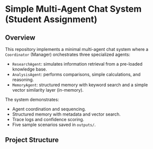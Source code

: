 # Simple Multi-Agent Chat System (Student Assignment)

## Overview
This repository implements a minimal multi-agent chat system where a `Coordinator` (Manager) orchestrates three specialized agents:

- `ResearchAgent`: simulates information retrieval from a pre-loaded knowledge base.
- `AnalysisAgent`: performs comparisons, simple calculations, and reasoning.
- `MemoryAgent`: structured memory with keyword search and a simple vector similarity layer (in-memory).

The system demonstrates:
- Agent coordination and sequencing.
- Structured memory with metadata and vector search.
- Trace logs and confidence scoring.
- Five sample scenarios saved in `outputs/`.

## Project Structure
